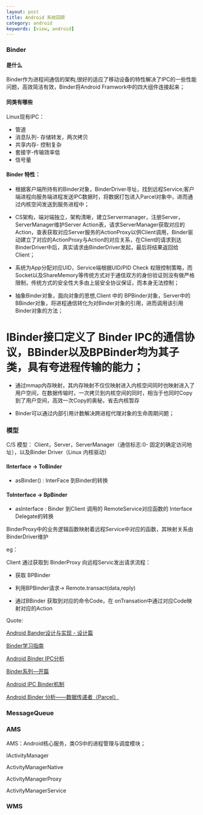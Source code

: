 ```yaml
---
layout: post
title: Android 系统回顾
category: android
keywords: [view, android]
---
```


### Binder

#### 是什么

Binder作为进程间通信的架构,很好的适应了移动设备的特性解决了IPC的一些性能问题，高效简洁有效，Binder将Android Framwork中的四大组件连接起来；

#### 同类有哪些   

Linux现有IPC：

* 管道           
* 消息队列- 存储转发，两次拷贝        
* 共享内存- 控制复杂         
* 套接字-传输效率低        
* 信号量       

#### Binder 特性：

* 根据客户端所持有的Binder对象，BinderDriver寻址，找到远程Service;客户端进程向服务端进程发送IPC数据时，将数据打包进入Parcel对象中，进而通过内核空间发送到服务进程中；


* CS架构，端对端独立，架构清晰，建立Servermanager，注册Server，ServerManager维护Server Action表，请求ServerManager获取对应的Action，查表获取对应Server服务的ActionProxy以供Client调用，Binder驱动建立了对应的ActionProxy与Action的对应关系，在Client的请求到达BinderDriver中后，真实请求由BinderDriver发起，最后将结果返回给Client；    

* 系统为App分配对应UID，Service端根据UID/PID Check 权限控制策略，而Socket以及ShareMemory等传统方式对于通信双方的身份验证则没有做严格限制，传统方式的安全性大多由上层安全协议保证，而本身无法控制；     

* 抽象Binder对象，面向对象的思想,Client 中的 BPBinder对象，Server中的 BBinder对象，将进程通信转化为对Binder对象的引用，进而调用该引用Binder对象的方法；

# IBinder接口定义了 Binder IPC的通信协议，BBinder以及BPBinder均为其子类，具有夸进程传输的能力；

* 通过mmap内存映射，其内存映射不仅仅映射进入内核空间同时也映射进入了用户空间，在数据传输时，一次拷贝到内核空间的同时，相当于也同时Copy到了用户空间，高效一次Copy的奥秘，省去内核暂存

* Binder可以通过内部引用计数解决跨进程代理对象的生命周期问题；

### 模型

C/S 模型： Client，Server，ServerManager（通信标志:0- 固定的确定访问地址），以及Binder Driver（Linux 内核驱动）


#### IInterface -> ToBinder

* asBinder() : InterFace 到Binder的转换


#### ToInterface -> BpBinder

* asInterface : Binder 到Client 调用的 RemoteService对应函数的 Interface Delegate的转换

BinderProxy中的业务逻辑函数映射着远程Service中对应的函数，其映射关系由BinderDriver维护

eg：

Client  通过获取到 BinderProxy 向远程Servic发出请求流程：

* 获取 BPBinder   

* 利用BPBinder请求-> Remote.transact(data,reply)

* 通过BBinder 获取到对应的命令Code，在 onTransation中通过对应Code映射对应的Action


Quote:

[ Android Bander设计与实现 - 设计篇](http://blog.csdn.net/universus/article/details/6211589)

[Binder学习指南](http://weishu.me/2016/01/12/binder-index-for-newer/)

[Android Binder IPC分析](http://www.2cto.com/kf/201202/118538.html)

[Binder系列—开篇](http://gityuan.com/2015/10/31/binder-prepare/)

[Android IPC Binder机制](http://zke1ev3n.me/2016/07/19/Android-IPC-Binder%E6%9C%BA%E5%88%B6/)

[Android Binder 分析——数据传递者（Parcel）](http://light3moon.com/2015/01/28/Android%20Binder%20%E5%88%86%E6%9E%90%E2%80%94%E2%80%94%E6%95%B0%E6%8D%AE%E4%BC%A0%E9%80%92%E8%80%85[Parcel]/)


### MessageQueue



### AMS

AMS：Android核心服务，类OS中的进程管理与调度模块；


IActivityManager

ActivityManagerNative  

ActivityManagerProxy

ActivityManagerService 


### WMS  
